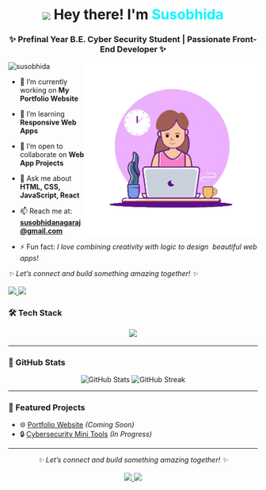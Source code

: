 <h1 align="center">
  <img src="https://media.giphy.com/media/hvRJCLFzcasrR4ia7z/giphy.gif" width="28" style="vertical-align:middle;"> 
  Hey there! I'm <span style="color:#00F7FF;">Susobhida</span>
</h1>

<h3 align="center">✨ Prefinal Year B.E. Cyber Security Student | Passionate Front-End Developer ✨</h3>

<img align="right" alt="Coding" width="350" src="https://github.com/susobhida/susobhida/blob/main/Assets/dev.gif">

<p align="left"> <img src="https://komarev.com/ghpvc/?username=susobhida&label=Profile%20views&color=0e75b6&style=flat" alt="susobhida" /> </p>

- 🔭 I’m currently working on **My Portfolio Website**

- 🌱 I’m learning **Responsive Web Apps**

- 👯 I’m open to collaborate on **Web App Projects**

- 💬 Ask me about **HTML, CSS, JavaScript, React**

- 📫 Reach me at: **susobhidanagaraj@gmail.com**

- ⚡ Fun fact: *I love combining creativity with logic to design &nbsp;beautiful web apps!*  

<p align="left">
  <i>✨ Let’s connect and build something amazing together! ✨</i><br><br>
  <a href="https://mailto:susobhidanagaraj@gmail.com">
    <img src="https://img.shields.io/badge/Email-D14836?style=for-the-badge&logo=gmail&logoColor=white"/>
  </a>
  <a href="https://www.linkedin.com/in/susobhida" target="_blank">
    <img src="https://img.shields.io/badge/LinkedIn-0077B5?style=for-the-badge&logo=linkedin&logoColor=white"/>
  </a>
</p>

### 🛠️ Tech Stack  
<p align="center">
  <img src="https://skillicons.dev/icons?i=html,css,js,react,tailwind,bootstrap,git,github,vscode" />
</p>

---

### 🌟 GitHub Stats  
<p align="center">
  <img src="https://github-readme-stats.vercel.app/api?username=susobhida&show_icons=true&theme=radical" alt="GitHub Stats" height="160"/>
  <img src="https://github-readme-streak-stats.herokuapp.com/?user=susobhida&theme=radical" alt="GitHub Streak" height="160"/>
</p>

---

### 📌 Featured Projects  
- 🌐 [Portfolio Website](#) *(Coming Soon)*  
- 🔒 [Cybersecurity Mini Tools](#) *(In Progress)*  

---

<p align="center">
  <i>✨ Let’s connect and build something amazing together! ✨</i><br><br>
  <a href="https://mailto:susobhidanagaraj@gmail.com">
    <img src="https://img.shields.io/badge/Email-D14836?style=for-the-badge&logo=gmail&logoColor=white"/>
  </a>
  <a href="https://www.linkedin.com/in/susobhida" target="_blank">
    <img src="https://img.shields.io/badge/LinkedIn-0077B5?style=for-the-badge&logo=linkedin&logoColor=white"/>
  </a>
</p>
